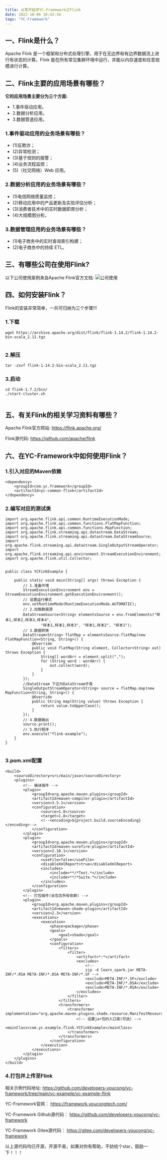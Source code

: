 ```yaml
---
title: 从零开始学YC-Framework之Flink
date: 2022-10-06 10:43:34
tags: "YC-Framework"
---
```



## 一、Flink是什么？
Apache Flink 是一个框架和分布式处理引擎，用于在无边界和有边界数据流上进行有状态的计算。Flink 能在所有常见集群环境中运行，并能以内存速度和任意规模进行计算。
<!--more-->

## 二、Flink主要的应用场景有哪些？
**它的应用场景主要分为三个方面:**

- 1.事件驱动应用。
- 2.数据分析应用。
- 3.数据管道应用。


### 1.事件驱动应用的业务场景有哪些？
- (1)反欺诈；
- (2)异常检测；
- (3)基于规则的报警；
- (4)业务流程监控；
- (5)（社交网络）Web 应用。

### 2.数据分析应用的业务场景有哪些？
- (1)电信网络质量监控；
- (2)移动应用中的产品更新及实验评估分析；
- (3)消费者技术中的实时数据即席分析；
- (4)大规模图分析。

### 3.数据管理应用的业务场景有哪些？
- (1)电子商务中的实时查询索引构建；
- (2)电子商务中的持续 ETL。


## 三、有哪些公司在使用Flink?
以下公司使用案例来自Apache Flink官方文档:
![公司使用](从零开始学YC-Framework之Flink/01.png)

## 四、如何安装Flink？
Flink的安装非常简单，一共可归纳为三个步骤!!!

### 1.下载
```
wget https://archive.apache.org/dist/flink/flink-1.14.2/flink-1.14.2-bin-scala_2.11.tgz


```

### 2.解压
```
tar -zxvf flink-1.14.2-bin-scala_2.11.tgz

```

### 3.启动
```
cd flink-1.7.2/bin/
./start-cluster.sh


```

## 五、有关Flink的相关学习资料有哪些？
Apache Flink官方网站:
https://flink.apache.org/

Flink源代码:
https://github.com/apache/flink


## 六、在YC-Framework中如何使用Flink？

### 1.引入对应的Maven依赖
```
<dependency>
    <groupId>com.yc.framework</groupId>
    <artifactId>yc-common-flink</artifactId>
</dependency>

```
### 2.编写对应的测试类
```
import org.apache.flink.api.common.RuntimeExecutionMode;
import org.apache.flink.api.common.functions.FlatMapFunction;
import org.apache.flink.api.common.functions.MapFunction;
import org.apache.flink.streaming.api.datastream.DataStream;
import org.apache.flink.streaming.api.datastream.DataStreamSource;
import org.apache.flink.streaming.api.datastream.SingleOutputStreamOperator;
import org.apache.flink.streaming.api.environment.StreamExecutionEnvironment;
import org.apache.flink.util.Collector;


public class YCFinkExample {

    public static void main(String[] args) throws Exception {
        // 1.准备环境
        StreamExecutionEnvironment env = StreamExecutionEnvironment.getExecutionEnvironment();
        // 设置运行模式
        env.setRuntimeMode(RuntimeExecutionMode.AUTOMATIC);
        // 2.加载数据源
        DataStreamSource<String> elementsSource = env.fromElements("样本1,样本2,样本3,样本4",
                "样本1,样本2,样本3", "样本1,样本2", "样本1");
        // 3.数据转换
        DataStream<String> flatMap = elementsSource.flatMap(new FlatMapFunction<String, String>() {
            @Override
            public void flatMap(String element, Collector<String> out) throws Exception {
                String[] wordArr = element.split(",");
                for (String word : wordArr) {
                    out.collect(word);
                }
            }
        });
        //DataStream 下边为DataStream子类
        SingleOutputStreamOperator<String> source = flatMap.map(new MapFunction<String, String>() {
            @Override
            public String map(String value) throws Exception {
                return value.toUpperCase();
            }
        });
        // 4.数据输出
        source.print();
        // 5.执行程序
        env.execute("flink-example");
    }
}


```

### 3.pom.xml配置
```
<build>
    <sourceDirectory>src/main/java</sourceDirectory>
    <plugins>
        <!-- 编译插件 -->
        <plugin>
            <groupId>org.apache.maven.plugins</groupId>
            <artifactId>maven-compiler-plugin</artifactId>
            <version>3.5.1</version>
            <configuration>
                <source>1.8</source>
                <target>1.8</target>
                <!--<encoding>${project.build.sourceEncoding}</encoding>-->
            </configuration>
        </plugin>
        <plugin>
            <groupId>org.apache.maven.plugins</groupId>
            <artifactId>maven-surefire-plugin</artifactId>
            <version>2.18.1</version>
            <configuration>
                <useFile>false</useFile>
                <disableXmlReport>true</disableXmlReport>
                <includes>
                    <include>**/*Test.*</include>
                    <include>**/*Suite.*</include>
                </includes>
            </configuration>
        </plugin>
        <!-- 打包插件(会包含所有依赖) -->
        <plugin>
            <groupId>org.apache.maven.plugins</groupId>
            <artifactId>maven-shade-plugin</artifactId>
            <version>2.3</version>
            <executions>
                <execution>
                    <phase>package</phase>
                    <goals>
                        <goal>shade</goal>
                    </goals>
                    <configuration>
                        <filters>
                            <filter>
                                <artifact>*:*</artifact>
                                <excludes>
                                    <!--
                                    zip -d learn_spark.jar META-INF/*.RSA META-INF/*.DSA META-INF/*.SF -->
                                    <exclude>META-INF/*.SF</exclude>
                                    <exclude>META-INF/*.DSA</exclude>
                                    <exclude>META-INF/*.RSA</exclude>
                                </excludes>
                            </filter>
                        </filters>
                        <transformers>
                            <transformer implementation="org.apache.maven.plugins.shade.resource.ManifestResourceTransformer">
                                <!-- 设置jar包的入口类(可选) -->
                                <mainClass>com.yc.example.flink.YCFinkExample</mainClass>
                            </transformer>
                        </transformers>
                    </configuration>
                </execution>
            </executions>
        </plugin>
    </plugins>
</build>

```

### 4.打包并上传至Flink

相关示例代码地址:
https://github.com/developers-youcong/yc-framework/tree/main/yc-example/yc-example-flink

YC-Framework官网：
https://framework.youcongtech.com/

YC-Framework Github源代码：
https://github.com/developers-youcong/yc-framework

YC-Framework Gitee源代码：
https://gitee.com/developers-youcong/yc-framework

以上源代码均已开源，开源不易，如果对你有帮助，不妨给个star，鼓励一下！！！